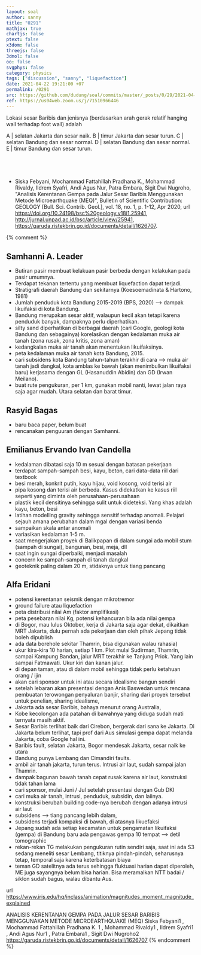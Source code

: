```yaml
---
layout: soal
author: sanny
title: "0291"
mathjax: true
chartjs: false
ptext: false
x3dom: false
threejs: false
3dmol: false
oo: false
svgphys: false
category: physics
tags: ["discussion", "sanny", "liquefaction"]
date: 2021-04-22 19:21:00 +07
permalink: /0291
src: https://github.com/dudung/soal/commits/master/_posts/0/29/2021-04-22-discussion-1.md
ref: https://us04web.zoom.us/j/71510966446
---
```

Lokasi sesar Baribis dan jenisnya (berdasarkan arah gerak relatif hanging wall terhadap foot wall) adalah

A | selatan Jakarta dan sesar naik.
B | timur Jakarta dan sesar turun.
C | selatan Bandung dan sesar normal.
D | selatan Bandung dan sesar normal.
E | timur Bandung dan sesar turun.

## &nbsp;
+ Siska Febyani, Mochammad Fattahillah Pradhana K., Mohammad Rivaldy, Ildrem Syafri, Andi Agus Nur, Patra Embara, Sigit Dwi Nugroho, "Analisis Kerentanan Gempa pada Jalur Sesar Baribis Menggunakan Metode Microearthquake (MEQ)", Bulletin of Scientific Contribution: GEOLOGY [Bull. Sci. Contrib. Geol.], vol. 18, no. 1, p. 1-12, Apr 2020, url <https://doi.org/10.24198/bsc%20geology.v18i1.25941>, <http://jurnal.unpad.ac.id/bsc/article/view/25941>, <https://garuda.ristekbrin.go.id/documents/detail/1626707>.


{% comment %}
## Samhanni A. Leader
- Butiran pasir membuat kelakuan pasir berbeda dengan kelakukan pada pasir umumnya.
- Terdapat tekanan tertentu yang membuat liquefaction dapat terjadi.
- Stratigrafi daerah Bandung dan sekitarnya (Koesoemadinata & Hartono, 1981)
- Jumlah penduduk kota Bandung 2015-2019 (BPS, 2020) --> dampak likuifaksi di kota Bandung.
- Bandung merupakan sesar aktif, walaupun kecil akan tetapi karena penduduk banyak, dampaknya perlu diperhatikan.
- silty sand diperhatikan di berbagai daerah (cari Google, geologi kota Bandung dan sebagainya) korelasikan dengan kedalaman muka air tanah (zona rusak, zona kritis, zona aman)
- kedangkalan muka air tanah akan menentukan likuifaksinya.
- peta kedalaman muka air tanah kota Bandung, 2015.
- cari subsidens kota Bandung tahun-tahun terakhir di cara --> muka air tanah jadi dangkal, kota amblas ke bawah (akan menimbulkan likuifaksi baru) kerjasama dengan GL (Hasanuddin Abidin) dan GD (Irwan Meilano).
- buat rute pengukuran, per 1 km, gunakan mobil nanti, lewat jalan raya saja agar mudah. Utara selatan dan barat timur.

## Rasyid Bagas
- baru baca paper, belum buat
- rencanakan penguuran dengan Samhanni.

## Emilianus Ervando Ivan Candella
- kedalaman dibatasi saja 10 m sesuai dengan batasan pekerjaan
- terdapat sampah-sampah besi, kayu, beton, cari data-data riil dari textbook
- besi merah, konkrit putih, kayu hijau, void kosong, void terisi air
- pipa kosong dan terisi air berbeda. Kasus didekatkan ke kasus riil seperti yang diminta oleh perusahaan-perusahaan
- plastik kecil densitinya sehingga sulit untuk dideteksi. Yang khas adalah kayu, beton, besi
- latihan modelling gravity sehingga sensitif terhadap anomali. Pelajari sejauh amana perubahan dalam mgal dengan variasi benda
- sampaikan skala antar anomali
- variasikan kedalaman 1-5 m.
- saat mengerjakan proyek di Balikpapan di dalam sungai ada mobil stum (sampah di sungai), bangunan, besi, meja, dll
- saat ingin sungai diperbaiki, menjadi masalah
- concern ke sampah-sampah di tanah dangkal
- geoteknik paling dalam 20 m, stidaknya untuk tiang pancang

## Alfa Eridani
- potensi kerentanan seismik dengan mikrotremor
- ground failure atau liquefaction
- peta distribusi nilai Am (faktor amplifikasi)
- peta pesebaran nilai Kg, potensi kehancuran bila ada nilai gempa
- di Bogor, mau lulus Oktober, kerja di Jakarta saja agar dekat, dikaitkan MRT Jakarta, dulu pernah ada pekerjaan dan oleh pihak Jepang tidak boleh dipublish
- ada data borehole sekitar Thamrin, bisa digunakan walau rahasia)
- ukur kira-kira 10 harian, setiap 1 km. Plot mulai Sudirman, Thamrin, sampai Kampung Bandan, jalur MRT terakhir ke Tanjung Priok. Yang lain sampai Fatmawati. Ukur kiri dan kanan jalur.
- di depan taman, atau di dalam mobil sehingga tidak perlu ketahuan orang / ijin
- akan cari sponsor untuk ini atau secara idealisme bangun sendiri
- setelah lebaran akan presentasi dengan Anis Baswedan untuk rencana pembuatan terowongan penyaluran banjir, sharing dari proyek tersebut untuk penelian, sharing idealisme,
- Jakarta ada sesar Baribis, bahaya menurut orang Australia,
- Kobe kecolongan ada patahan di bawahnya yang diduga sudah mati ternyata masih aktif.
- Sesar Baribis terlihat baik dari Cirebon, bergerak dari sana ke Jakarta. Di Jakarta belum terlihat, tapi prof dari Aus simulasi gempa dapat melanda Jakarta, coba Google hal ini.
- Baribis fault, selatan Jakarta, Bogor mendesak Jakarta, sesar naik ke utara
- Bandung punya Lembang dan Cimandiri faults.
- ambil air tanah jakarta, turun terus. Intrusi air laut, sudah sampai jalan Thamrin.
- dampak bagunan bawah tanah cepat rusak karena air laut, konstruksi tidak tahan lama
- cari sponsor, mulai Juni / Jul setelah presentasi dengan Gub DKI
- cari muka air tanah, intrusi, penduduk, subsidin, dan laiinya.
- konstruksi berubah building code-nya berubah dengan adanya intrusi air laut
- subsidens --> tiang pancang lebih dalam,
- subsidens terjadi kompaksi di bawah, di atasnya likuefaksi
- Jepang sudah ada setiap kecamatan untuk pengamatan likuifaksi (gempa) di Bandung baru ada pengawas gempa 10 tempat --> detil tomographic
- rekan-rekan TG melakukan pengukuran rutin sendiri saja, saat ini ada S3 sedang meneliti sesar Lembang, titiknya pindah-pindah, seharusnya tetap, temporal saja karena keterbatasan biaya
- teman GD satelitnya ada terus sehingga fluktuasi harian dapat diperoleh, ME juga sayangnya belum bisa harian. Bisa meramalkan NTT badai / siklon sudah bagus, walau dibantu Aus.

url https://www.iris.edu/hq/inclass/animation/magnitudes_moment_magnitude_explained

ANALISIS KERENTANAN GEMPA PADA JALUR SESAR BARIBIS MENGGUNAKAN
METODE MICROEARTHQUAKE (MEQ)
Siska Febyani1
, Mochammad Fattahillah Pradhana K. 1
, Mohammad Rivaldy1
, Ildrem Syafri1
, Andi Agus Nur1
,
Patra Embara1
, Sigit Dwi Nugroho2
https://garuda.ristekbrin.go.id/documents/detail/1626707
{% endcomment %}
